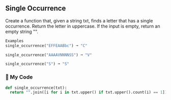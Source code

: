 ## Single Occurrence

Create a function that, given a string txt, finds a letter that has a single occurrence. Return the letter in uppercase. If the input is empty, return an empty string "".
```python
Examples
single_occurrence("EFFEAABbc") ➞ "C"

single_occurrence("AAAAVNNNNSS") ➞ "V"

single_occurrence("S") ➞ "S"
```
### :snake: My Code
```python
def single_occurrence(txt):  
  return "".join([i for i in txt.upper() if txt.upper().count(i) == 1])
```
